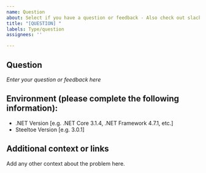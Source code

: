 ```yaml
---
name: Question
about: Select if you have a question or feedback - Also check out slack.steeltoe.io for assistance.
title: "[QUESTION] "
labels: Type/question
assignees: ''

---
```


## Question
_Enter your question or feedback here_

## Environment (please complete the following information):
 - .NET Version [e.g. .NET Core 3.1.4, .NET Framework 4.7.1, etc.]
 - Steeltoe Version [e.g. 3.0.1]

## Additional context or links
Add any other context about the problem here.
